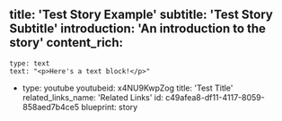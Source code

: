 title: 'Test Story Example'
subtitle: 'Test Story Subtitle'
introduction: 'An introduction to the story'
content_rich:
  -
    type: text
    text: "<p>Here's a text block!</p>"
  -
    type: youtube
    youtubeid: x4NU9KwpZog
    title: 'Test Title'
related_links_name: 'Related Links'
id: c49afea8-df11-4117-8059-858aed7b4ce5
blueprint: story
